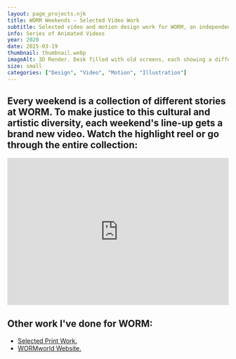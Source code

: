 ```yaml
---
layout: page_projects.njk
title: WORM Weekends – Selected Video Work
subtitle: Selected video and motion design work for WORM, an independent and forward-thinking arts venue in Rotterdam.
info: Series of Animated Videos
year: 2020
date: 2025-03-19
thumbnail: thumbnail.webp
imageAlt: 3D Render. Desk filled with old screens, each showing a different WORM Weekend video. 
size: small
categories: ["Design", "Video", "Motion", "Illustration"]
---
```


## Every weekend is a collection of different stories at WORM. To make justice to this cultural and artistic diversity, each weekend's line-up gets a brand new video. Watch the highlight reel or go through the entire collection:

<div class="vimeo" style='padding:66.56% 0 0 0;position:relative;'><iframe src='https://vimeo.com/showcase/9129318/embed' allowfullscreen frameborder='0' style='position:absolute;top:0;left:0;width:100%;height:100%;'></iframe></div>

## Other work I've done for WORM: 
- [Selected Print Work.](/projects/2021_worm_print)
- [WORMworld Website.](/projects/2020_worm_world)
